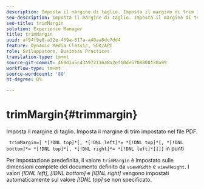 ```yaml
---
description: Imposta il margine di taglio. Imposta il margine di trim impostato nel file PDF.
seo-description: Imposta il margine di taglio. Imposta il margine di trim impostato nel file PDF.
seo-title: trimMargin
solution: Experience Manager
title: trimMargin
uuid: af94f9e8-a32e-439a-817a-a40aa8dc7dd4
feature: Dynamic Media Classic, SDK/API
role: Sviluppatore, Business Practices
translation-type: tm+mt
source-git-commit: 469d1a5c43a972116a8a2efb0de5708800130a99
workflow-type: tm+mt
source-wordcount: '80'
ht-degree: 0%

---
```



# trimMargin{#trimmargin}

Imposta il margine di taglio. Imposta il margine di trim impostato nel file PDF.

` trimMargin=[ *[!DNL top]*[, *[!DNL left]*= *[!DNL top]*[, *[!DNL bottom]*= *[!DNL top]*[, *[!DNL right]*= *[!DNL left]*]]]]` in punti

Per impostazione predefinita, il valore `trimMargin` è impostato sulle dimensioni complete del documento definito da `viewWidth` e `viewHeight`. I valori *[!DNL left]*, *[!DNL bottom]* e *[!DNL right]* vengono impostati automaticamente sul valore *[!DNL top]* se non specificato.
